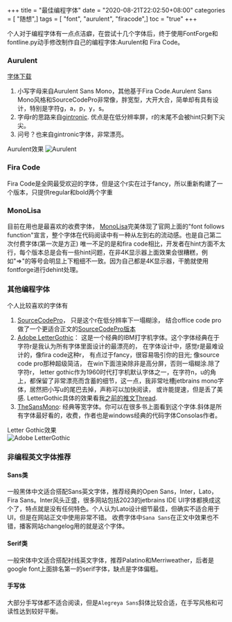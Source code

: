 +++
title = "最佳编程字体"
date = "2020-08-21T22:02:50+08:00"
categories = [ "随想",]
tags = [ "font", "aurulent", "firacode",]
toc = "true"
+++


个人对于编程字体有一点点洁癖，在尝试十几个字体后，终于使用FontForge和fontline.py动手修改制作自己的编程字体:Aurulent和 Fira Code。

### Aurulent
[字体下载](https://github.com/zhimoe/programming-fonts)

1. 小写字母来自Aurulent Sans Mono，其他基于Fira Code.Aurulent Sans Mono风格和SourceCodePro非常像，胖宽型，大开大合，简单却有具有设计，特别是字符g，a，p，y，s。
2. 字母r的思路来自[gintronic](https://www.programmingfonts.org/#gintronic). 优点是在低分辨率屏，r的末尾不会被hint只剩下尖尖。
3. 问号？也来自gintronic字体，非常漂亮。

<!--more-->
Aurulent效果
![Aurulent](https://jsd.cdn.zzko.cn/gh/zhimoe/zhimoe.pic@main/pic/aurulent.4sz6bmooqf80.webp)

### Fira Code
Fira Code是全网最受欢迎的字体，但是这个r实在过于fancy，所以重新构建了一个版本，只提供regular和bold两个字重

### MonoLisa
目前在用也是最喜欢的收费字体， [MonoLisa](https://www.monolisa.dev/)完美体现了官网上面的"font follows function"宣言，整个字体在代码阅读中有一种从左到右的流动感。也是自己第二次付费字体(第一次是方正)
唯一不足的是和fira code相比，开发者在hint方面不太行，每个版本总是会有一些hint问题，在非4K显示器上面效果会很糟糕，例如"=>"的等号会明显上下粗细不一致。因为自己都是4K显示器，干脆就使用fontforge进行dehint处理。

### 其他编程字体
个人比较喜欢的字体有

1. [SourceCodePro](https://github.com/adobe-fonts/source-code-pro)， 只是这个r在低分辨率下一塌糊涂， 结合office code pro做了一个更适合正文的[SourceCodePro版本](https://github.com/zhimoe/programming-fonts/blob/master/screenshots/scp.png)
2. [Adobe LetterGothic](https://fonts.adobe.com/fonts/letter-gothic)： 这是一个经典的IBM打字机字体。这个字体经典在于字符r是我认为所有字体里面设计的最漂亮的， 在字体设计中，感觉r是最难设计的，像fira code这种r， 有点过于fancy，很容易吸引你的目光; 像source code pro那种超级简洁， 在win下面渲染除非是高分屏，否则一塌糊涂.除了字符r，  letter gothic作为1960时代打字机默认字体之一，在字符n，u的角上，都保留了非常漂亮而含蓄的细节，这一点，我非常吐槽jetbrains mono字体，居然把小写u的尾巴去掉，声称可以加快阅读， 或许能提速，但是丢了美感. LetterGothic具体的效果看我[之前的推文Thread](https://twitter.com/_zhimoe/status/1422032997730058241?s=20).
3. [TheSansMono](http://www.lucasfonts.com/fonts/the-sans/info): 经典等宽字体。你可以在很多书上面看到这个字体.斜体是所有字体最好看的，收费，作者也是windows经典的代码字体Consolas作者。

Letter Gothic效果   
![Adobe LetterGothic](https://jsd.cdn.zzko.cn/gh/zhimoe/zhimoe.pic@main/pic/letter-gothic.5krkimcvicw0.webp)
  

### 非编程英文字体推荐
#### Sans类
一般黑体中文适合搭配Sans英文字体，推荐经典的Open Sans，Inter，Lato，Fira Sans。Inter风头正盛，很多网站包括2023的jetbrains IDE UI字体都换成这个了，特点就是没有任何特色。个人认为Lato设计细节最佳，但确实不适合用于UI，但是在网站正文中使用非常不错。
收费字体中`Sana Sans`在正文中效果也不错，播客网站changelog用的就是这个字体。

#### Serif类
一般宋体中文适合搭配衬线英文字体，推荐Palatino和Merriweather，后者是google font上面排名第一的serif字体，缺点是字体偏粗。

#### 手写体
大部分手写体都不适合阅读，但是`Alegreya Sans`斜体比较合适，在手写风格和可读性达到较好平衡。
